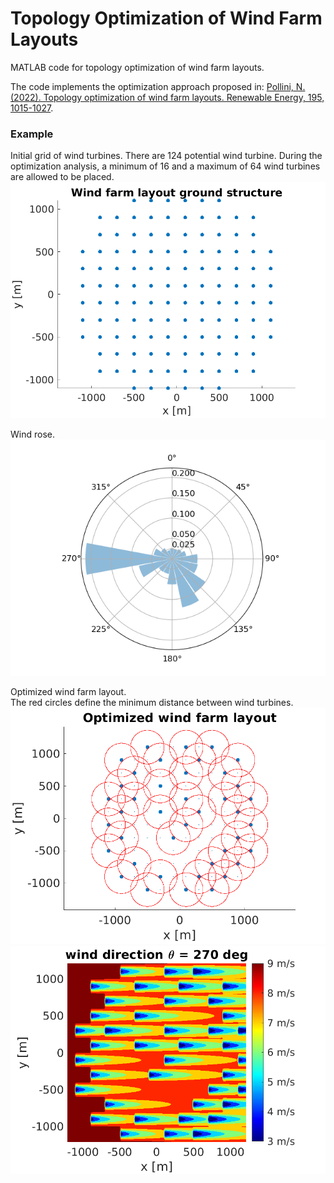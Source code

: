 # Topology Optimization of Wind Farm Layouts   

MATLAB code for topology optimization of wind farm layouts.   

The code implements the optimization approach proposed in: [Pollini, N. (2022). Topology optimization of wind farm layouts. Renewable Energy, 195, 1015-1027](https://www.sciencedirect.com/science/article/pii/S0960148122008503).   


         
### Example

Initial grid of wind turbines. There are 124 potential wind turbine. During the optimization analysis, a minimum of 16 and a maximum of 64 wind turbines are allowed to be placed.   
![Wind farm ground structure](wind_farm_ground_structure.png)   
   

Wind rose.   
![Wind rose](wind_rose.png) 

Optimized wind farm layout.   
The red circles define the minimum distance between wind turbines.
![Optimized wind farm layout](optimized_wind_farm_layout_slp.png)    
![Wakes in optimized wind farm layout](wind_farm_270_deg_SLP.png)  

